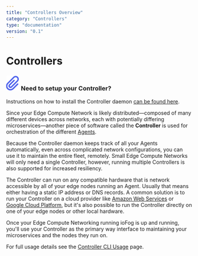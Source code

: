 ```yaml
---
title: "Controllers Overview"
category: "Controllers"
type: "documentation"
version: "0.1"
---
```


# Controllers
<aside class="notifications note">
  <h3><img src="/images/icos/ico-node.svg" alt=""> Need to setup your Controller?</h3>
  <p>Instructions on how to install the Controller daemon <a href="setup-your-controllers">can be found here</a>.</p>
</aside>

Since your Edge Compute Network is likely distributed—composed of many different devices across networks, each with potentially differing microservices—another piece of software called the **Controller** is used for orchestration of the different [Agents](agent-overview).

Because the Controller daemon keeps track of all your Agents automatically, even across complicated network configurations, you can use it to maintain the entire fleet, remotely. Small Edge Compute Networks will only need a single Controller, however, running multiple Controllers is also supported for increased resiliency.

The Controller can run on any compatible hardware that is network accessible by all of your edge nodes running an Agent. Usually that means either having a static IP address or DNS records. A common solution is to run your Controller on a cloud provider like [Amazon Web Services](https://aws.amazon.com/) or [Google Cloud Platform](https://cloud.google.com/), but it's also possible to run the Controller directly on one of your edge nodes or other local hardware.

Once your Edge Compute Networking running ioFog is up and running, you'll use your Controller as the primary way interface to maintaining your microservices and the nodes they run on.

For full usage details see the [Controller CLI Usage](controller-cli-usage) page.

